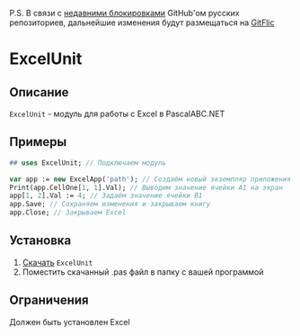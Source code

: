 P.S. В связи с [недавними блокировками](https://habr.com/ru/news/t/661113/) GitHub'ом русских репозиториев, дальнейшие изменения будут размещаться на [GitFlic](https://habr.com/ru/news/t/661113/)

# ExcelUnit

## Описание

`ExcelUnit` - модуль для работы с Excel в PascalABC.NET

## Примеры

```pas
## uses ExcelUnit; // Подключаем модуль

var app := new ExcelApp('path'); // Создаём новый экземпляр приложения с нужной книгой
Print(app.CellOne[1, 1].Val); // Выводим значение ячейки А1 на экран
app[1, 2].Val := 4; // Задаём значение ячейки В1
app.Save; // Сохраняем изменения и закрываем книгу
app.Close; // Закрываем Excel
```

## Установка

1. [Скачать](https://github.com/samuraiGH/ExcelUnit/releases/download/v1.0/ExcelUnit.pas) `ExcelUnit`
2. Поместить скачанный .pas файл в папку с вашей программой

## Ограничения

Должен быть установлен Excel
